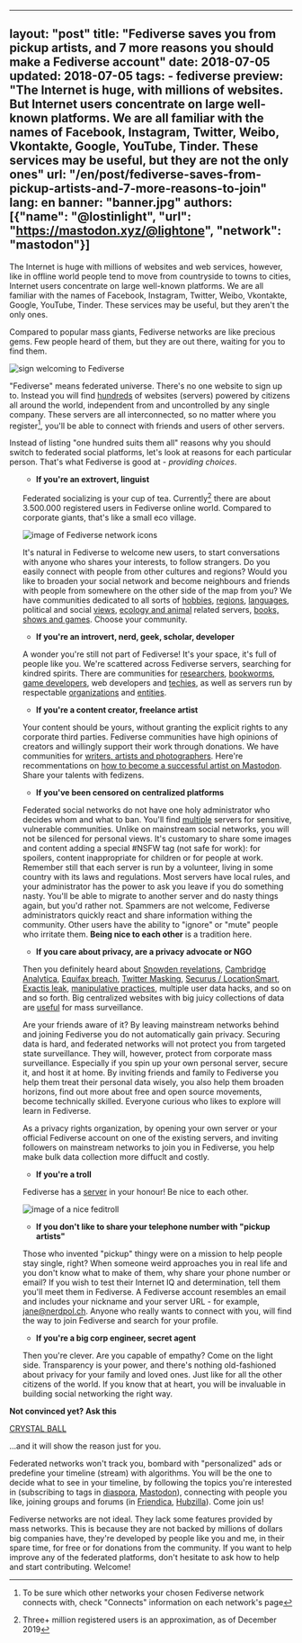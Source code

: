 
---
layout: "post"
title: "Fediverse saves you from pickup artists, and 7 more reasons you should make a Fediverse account"
date: 2018-07-05
updated: 2018-07-05
tags:
    - fediverse
preview:
  "The Internet is huge, with millions of websites. But Internet users concentrate on large well-known platforms. We are all familiar with the names of Facebook, Instagram, Twitter, Weibo, Vkontakte, Google, YouTube, Tinder. These services may be useful, but they are not the only ones"
url: "/en/post/fediverse-saves-from-pickup-artists-and-7-more-reasons-to-join"
lang: en
banner: "banner.jpg"
authors: [{"name": "@lostinlight", "url": "https://mastodon.xyz/@lightone", "network": "mastodon"}]
---

The Internet is huge with millions of websites and web services, however, like in offline world people tend to move from countryside to towns to cities, Internet users concentrate on large well-known platforms. We are all familiar with the names of Facebook, Instagram, Twitter, Weibo, Vkontakte, Google, YouTube, Tinder. These services may be useful, but they aren't the only ones.

Compared to popular mass giants, Fediverse networks are like precious gems. Few people heard of them, but they are out there, waiting for you to find them.

![sign welcoming to Fediverse](/en/post/fediverse-saves-from-pickup-artists-and-7-more-reasons-to-join/fediverse-sign.jpg)

"Fediverse" means federated universe. There's no one website to sign up to. Instead you will find [hundreds](https://the-federation.info) of websites (servers) powered by citizens all around the world, independent from and uncontrolled by any single company. These servers are all interconnected, so no matter where you register[^1], you'll be able to connect with friends and users of other servers.

Instead of listing "one hundred suits them all" reasons why you should switch to federated social platforms, let's look at reasons for each particular person. That's what Fediverse is good at - _providing choices_.

<ul class="article-list">

* __If you're an extrovert, linguist__

Federated socializing is your cup of tea. Currently[^2] there are about 3.500.000 registered users in Fediverse online world. Compared to corporate giants, that's like a small eco village.

![image of Fediverse network icons](/en/post/fediverse-saves-from-pickup-artists-and-7-more-reasons-to-join/fediverse-garden.jpg)

It's natural in Fediverse to welcome new users, to start conversations with anyone who shares your interests, to follow strangers. Do you easily connect with people from other cultures and regions? Would you like to broaden your social network and become neighbours and friends with people from somewhere on the other side of the map from you? We have communities dedicated to all sorts of [hobbies](/en/portal/servers/index.html#hobbies), [regions](/en/portal/servers/index.html#regional), [languages](/en/portal/servers/index.html#languages), political and social [views](/en/portal/servers/index.html#political-and-social-views), [ecology and animal](/en/portal/servers/index.html#ecology-and-animals) related servers, [books, shows and games](/en/portal/servers/index.html#entertainment). Choose your community.

* __If you're an introvert, nerd, geek, scholar, developer__

A wonder you're still not part of Fediverse! It's your space, it's full of  people like you. We're scattered across Fediverse servers, searching for kindred spirits. There are communities for [researchers](/en/portal/servers/index.html#sciences), [bookworms](/en/portal/servers/index.html#humanities), [game developers](/en/portal/servers/index.html#gamedev), web developers and [techies](/en/portal/servers/index.html#servers-for-techies), as well as servers run by respectable [organizations](/en/portal/servers/index.html#run-by-tech-savvy-organizations) and [entities](/en/portal/servers/index.html#notable-mention).

* __If you're a content creator, freelance artist__

Your content should be yours, without granting the explicit rights to any corporate third parties. Fediverse communities have high opinions of creators and willingly support their work through donations. We have communities for [writers, artists and photographers](/en/portal/servers/index.html#humanities). Here're recommentations on [how to become a successful artist on Mastodon](https://blog.joinmastodon.org/2018/06/how-to-become-a-successful-artist-on-mastodon). Share your talents with fedizens.

* __If you've been censored on centralized platforms__

Federated social networks do not have one holy administrator who decides whom and what to ban. You'll find [multiple](/en/portal/servers/index.html#safe-spaces) servers for sensitive, vulnerable communities. Unlike on mainstream social networks, you will not be silenced for personal views. It's customary to share some images and content adding a special #NSFW tag (not safe for work): for spoilers, content inappropriate for children or for people at work. Remember still that each server is run by a volunteer, living in some country with its laws and regulations. Most servers have local rules, and your administrator has the power to ask you leave if you do something nasty. You'll be able to migrate to another server and do nasty things again, but you'd rather not. Spammers are not welcome, Fediverse administrators quickly react and share information withing the community. Other users have the ability to "ignore" or "mute" people who irritate them. **Being nice to each other** is a tradition here.

* __If you care about privacy, are a privacy advocate or NGO__

Then you definitely heard about [Snowden revelations](https://en.wikipedia.org/wiki/Edward_Snowden), [Cambridge Analytica](https://www.schneier.com/blog/archives/2018/03/facebook_and_ca.html), [Equifax breach](https://krebsonsecurity.com/2017/09/breach-at-equifax-may-impact-143m-americans), [Twitter Masking](https://krebsonsecurity.com/2018/05/twitter-to-all-users-change-your-password-now), [Securus / LocationSmart](https://krebsonsecurity.com/2018/05/tracking-firm-locationsmart-leaked-location-data-for-customers-of-all-major-u-s-mobile-carriers-in-real-time-via-its-web-site), [Exactis leak](https://www.wired.com/story/exactis-database-leak-340-million-records),  [manipulative practices](https://www.schneier.com/blog/archives/2018/06/manipulative_so.html), multiple user data hacks, and so on and so forth. Big centralized websites with big juicy collections of data are [useful](https://warontherocks.com/2018/02/wall-wall-fortresses-fail) for mass surveillance.

Are your friends aware of it? By leaving mainstream networks behind and joining Fediverse you do not automatically gain privacy. Securing data is hard, and federated networks will not protect you from targeted state surveillance. They will, however, protect from corporate mass surveillance. Especially if you spin up your own personal server, secure it, and host it at home. By inviting friends and family to Fediverse you help them treat their personal data wisely, you also help them broaden horizons, find out more about free and open source movements, become technically skilled. Everyone curious who likes to explore will learn in Fediverse.

As a privacy rights organization, by opening your own server or your official Fediverse account on one of the existing servers, and inviting followers on mainstream networks to join you in Fediverse, you help make bulk data collection more diffuclt and costly.

* __If you're a troll__

Fediverse has a [server](https://mordor.social) in your honour! Be nice to each other.

![image of a nice feditroll](/en/post/fediverse-saves-from-pickup-artists-and-7-more-reasons-to-join/feditroll.jpg)

* __If you don't like to share your telephone number with "pickup artists"__

Those who invented "pickup" thingy were on a mission to help people stay single, right? When someone weird approaches you in real life and you don't know what to make of them, why share your phone number or email? If you wish to test their Internet IQ and determination, tell them you'll meet them in Fediverse. A Fediverse account resembles an email and includes your nickname and your server URL - for example, jane@nerdpol.ch. Anyone who really wants to connect with you, will find the way to join Fediverse and search for your profile.

* __If you're a big corp engineer, secret agent__

Then you're clever. Are you capable of empathy? Come on the light side. Transparency is your power, and there's nothing old-fashioned about privacy for your family and loved ones. Just like for all the other citizens of the world. If you know that at heart, you will be invaluable in building social networking the right way.
</ul>

__Not convinced yet? Ask this__

<a href="/en/crystalball" target="_blank" rel="noopener" class="u-block u-center u-emphasize btn-action">CRYSTAL BALL</a>

...and it will show the reason just for you.

Federated networks won't track you, bombard with "personalized" ads or predefine your timeline (stream) with algorithms. You will be the one to decide what to see in your timeline, by following the topics you're interested in (subscribing to tags in [diaspora](/en/diaspora), [Mastodon](/en/mastodon)), connecting with people you like, joining groups and forums (in [Friendica](/en/friendica), [Hubzilla](/en/hubzilla)). Come join us!

Fediverse networks are not ideal. They lack some features provided by mass networks. This is because they are not backed by millions of dollars big companies have, they're developed by people like you and me, in their spare time, for free or for donations from the community. If you want to help improve any of the federated platforms, don't hesitate to ask how to help and start contributing. Welcome!

[^1]: To be sure which other networks your chosen Fediverse network connects with, check "Connects" information on each network's page

[^2]: Three+ million registered users is an approximation, as of December 2019
